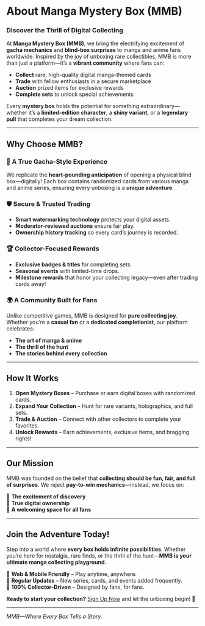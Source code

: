 # About Manga Mystery Box (MMB)  

### Discover the Thrill of Digital Collecting  
At **Manga Mystery Box (MMB)**, we bring the electrifying excitement of **gacha mechanics** and **blind-box surprises** to manga and anime fans worldwide. Inspired by the joy of unboxing rare collectibles, MMB is more than just a platform—it’s a **vibrant community** where fans can:  

- **Collect** rare, high-quality digital manga-themed cards  
- **Trade** with fellow enthusiasts in a secure marketplace  
- **Auction** prized items for exclusive rewards  
- **Complete sets** to unlock special achievements  

Every **mystery box** holds the potential for something extraordinary—whether it’s a **limited-edition character**, a **shiny variant**, or a **legendary pull** that completes your dream collection.  

---

## Why Choose MMB?  

### 🎁 A True Gacha-Style Experience  
We replicate the **heart-pounding anticipation** of opening a physical blind box—digitally! Each box contains randomized cards from various manga and anime series, ensuring every unboxing is a **unique adventure**.  

### 🛡️ Secure & Trusted Trading  
- **Smart watermarking technology** protects your digital assets.  
- **Moderator-reviewed auctions** ensure fair play.  
- **Ownership history tracking** so every card’s journey is recorded.  

### 🏆 Collector-Focused Rewards  
- **Exclusive badges & titles** for completing sets.  
- **Seasonal events** with limited-time drops.  
- **Milestone rewards** that honor your collecting legacy—even after trading cards away!  

### 🌍 A Community Built for Fans  
Unlike competitive games, MMB is designed for **pure collecting joy**. Whether you’re a **casual fan** or a **dedicated completionist**, our platform celebrates:  
- **The art of manga & anime**  
- **The thrill of the hunt**  
- **The stories behind every collection**  

---

## How It Works  

1. **Open Mystery Boxes** – Purchase or earn digital boxes with randomized cards.  
2. **Expand Your Collection** – Hunt for rare variants, holographics, and full sets.  
3. **Trade & Auction** – Connect with other collectors to complete your favorites.  
4. **Unlock Rewards** – Earn achievements, exclusive items, and bragging rights!  

---

## Our Mission  
MMB was founded on the belief that **collecting should be fun, fair, and full of surprises**. We reject **pay-to-win mechanics**—instead, we focus on:  

🔸 **The excitement of discovery**  
🔸 **True digital ownership**  
🔸 **A welcoming space for all fans**  

---

## Join the Adventure Today!  
Step into a world where **every box holds infinite possibilities**. Whether you’re here for nostalgia, rare finds, or the thrill of the hunt—**MMB is your ultimate manga collecting playground.**  

🔹 **Web & Mobile Friendly** – Play anytime, anywhere.  
🔹 **Regular Updates** – New series, cards, and events added frequently.  
🔹 **100% Collector-Driven** – Designed by fans, for fans.  

**Ready to start your collection?** [Sign Up Now](#) and let the unboxing begin! 🎉  

---

*MMB—Where Every Box Tells a Story.*  